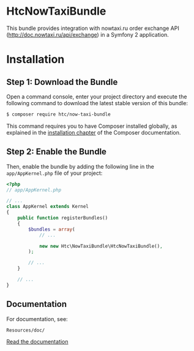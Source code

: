 HtcNowTaxiBundle
============

This bundle provides integration with nowtaxi.ru order exchange API (http://doc.nowtaxi.ru/api/exchange) in a Symfony 2 application.

Installation
============

Step 1: Download the Bundle
---------------------------

Open a command console, enter your project directory and execute the
following command to download the latest stable version of this bundle:

```bash
$ composer require htc/now-taxi-bundle
```

This command requires you to have Composer installed globally, as explained
in the [installation chapter](https://getcomposer.org/doc/00-intro.md)
of the Composer documentation.

Step 2: Enable the Bundle
-------------------------

Then, enable the bundle by adding the following line in the `app/AppKernel.php`
file of your project:

```php
<?php
// app/AppKernel.php

// ...
class AppKernel extends Kernel
{
    public function registerBundles()
    {
        $bundles = array(
            // ...

            new new Htc\NowTaxiBundle\HtcNowTaxiBundle(),
        );

        // ...
    }

    // ...
}
```

## Documentation

For documentation, see:
```
Resources/doc/
```
[Read the documentation](https://github.com/HighTechnologiesCenter/htc-nowtaxi-bundle/blob/master/Resources/doc/index.md)

